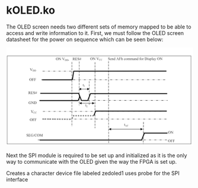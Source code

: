 # kOLED.ko

The OLED screen needs two different sets of memory mapped to be able to access and write information to it. First, we must follow the OLED screen datasheet for the power on sequence which can be seen below:

![Power-On Sequence](images/PowerOn.png)




Next the SPI module is required to be set up and initialized as it is the only way to communicate with the OLED given the way the FPGA is set up. 

Creates a character device file labeled zedoled1 uses probe for the SPI interface
